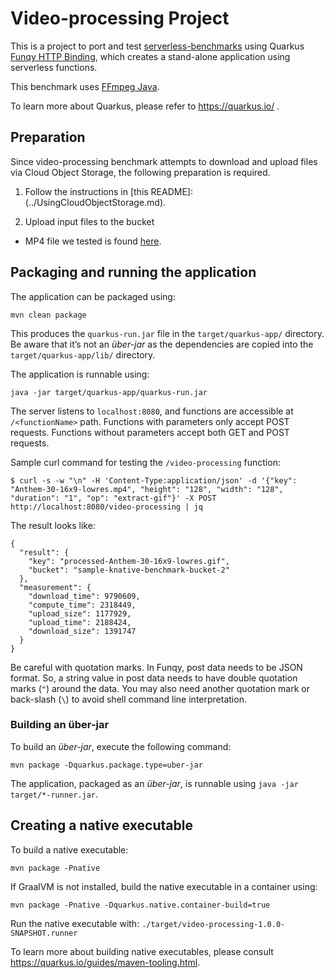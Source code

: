 # Video-processing Project

This is a project to port and test [serverless-benchmarks](https://github.com/spcl/serverless-benchmarks) using Quarkus
[Funqy HTTP Binding](https://quarkus.io/guides/funqy-http), which creates a stand-alone application using serverless functions.

This benchmark uses [FFmpeg Java](https://github.com/bramp/ffmpeg-cli-wrapper).

To learn more about Quarkus, please refer to https://quarkus.io/ .

## Preparation 

Since video-processing benchmark attempts to download and upload files via Cloud Object Storage, the following preparation is required.

1) Follow the instructions in [this README]:(../UsingCloudObjectStorage.md).

2) Upload input files to the bucket
- MP4 file we tested is found [here](https://github.com/spcl/serverless-benchmarks-data/tree/6a17a460f289e166abb47ea6298fb939e80e8beb/200.multimedia/220.video-processing).


## Packaging and running the application

The application can be packaged using:
```shell script
mvn clean package
```
This produces the `quarkus-run.jar` file in the `target/quarkus-app/` directory.
Be aware that it’s not an _über-jar_ as the dependencies are copied into the `target/quarkus-app/lib/` directory.

The application is runnable using:
```shell script
java -jar target/quarkus-app/quarkus-run.jar
```

The server listens to `localhost:8080`, and functions are accessible at `/<functionName>` path. 
Functions with parameters only accept POST requests. Functions without parameters accept both GET and POST requests.

Sample curl command for testing the `/video-processing` function:

```
$ curl -s -w "\n" -H 'Content-Type:application/json' -d '{"key": "Anthem-30-16x9-lowres.mp4", "height": "128", "width": "128", "duration": "1", "op": "extract-gif"}' -X POST http://localhost:8080/video-processing | jq
```
The result looks like:
```
{
  "result": {
    "key": "processed-Anthem-30-16x9-lowres.gif",
    "bucket": "sample-knative-benchmark-bucket-2"
  },
  "measurement": {
    "download_time": 9790609,
    "compute_time": 2318449,
    "upload_size": 1177929,
    "upload_time": 2188424,
    "download_size": 1391747
  }
}
```

Be careful with quotation marks. In Funqy, post data needs to be JSON format. So, a string value in post data needs to have double quotation marks (`"`)
around the data. You may also need another quotation mark or back-slash (`\`) to avoid shell command line interpretation.

### Building an über-jar
To build an _über-jar_, execute the following command:
```shell script
mvn package -Dquarkus.package.type=uber-jar
```

The application, packaged as an _über-jar_, is runnable using `java -jar target/*-runner.jar`.

## Creating a native executable

To build a native executable: 
```shell script
mvn package -Pnative
```

If GraalVM is not installed, build the native executable in a container using: 
```shell script
mvn package -Pnative -Dquarkus.native.container-build=true
```

Run the native executable with: `./target/video-processing-1.0.0-SNAPSHOT.runner`

To learn more about building native executables, please consult https://quarkus.io/guides/maven-tooling.html.
